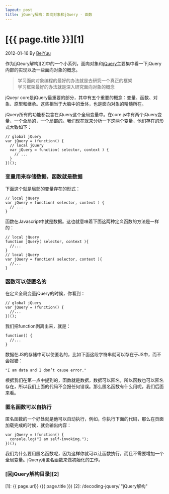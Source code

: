 ```yaml
---
layout: post
title: jQuery解构：面向对象和jQuery - 函数
---
```

# [{{ page.title }}][1]
2012-01-16 By [BeiYuu][]

作为[jQeury解构][2]中的一个小系列，面向对象和[jQuery][]主要集中看一下jQuery内部的实现以及一些面向对象的概念。

> 学习面向对象编程的最好的办法就是去研究一个真正的框架  
> 学习框架最好的办法就是深入研究面向对象的概念

jQueyr core是jQuery最重要的部分，其中有五个重要的概念：变量、函数、对象、原型和继承。这些相当于大脑中的垂体，也是面向对象的精髓所在。

jQuery所有的功能都包含在jQuery这个全局变量中。在core.js中有两个jQuery变量，一个全局的，一个局部的。我们现在就来分析一下这两个变量，他们存在的形式大致如下：

    // global jQuery
    var jQuery = (function() {
      // local jQuery
      var jQuery = function( selector, context ) {
        // ...
      }
    })();

### 变量用来存储数据，函数就是数据
下面这个就是局部的变量存在的形式：

    // local jQuery
    var jQuery = function( selector, context ) {
      // ...
    }

函数在Javascript中就是数据。这也就意味着下面这两种定义函数的方法是一样的：

    // local jQuery
    function jQuery( selector, context ){
      //...
    }
    // local jQuery
    var jQuery = function( selector, context ){
      //...
    }

### 函数可以使匿名的
在定义全局变量jQuery的时候，你看到：

    // global jQuery
    var jQuery = (function() {
      //...
    })();

我们把function剥离出来，就是：

    function() {
      //...
    }

数据在JS的存储中可以使匿名的，比如下面这段字符串就可以存在于JS中，而不会报错：

    "I am data and I don’t cause error."

根据我们在第一点中提到的，函数就是数据，数据可以匿名，所以函数也可以匿名存在，所以我们上面的代码不会报任何错误。那么匿名函数有什么用呢，我们后面来看。

### 匿名函数可以自执行
匿名函数的一个好处就是他可以自动执行，例如，你执行下面的代码，那么在页面加载完成的时候，就会输出内容：

    var jQuery = (function() {
      console.log("I am self-invoking.");
    })();

我们为什么要用匿名函数呢，因为这样你就可以让函数执行，而且不需要增加一个全局变量。jQuery用匿名函数来做初始化的工作。

### [回jQuery解构目录][2]
[BeiYuu]:    http://beiyuu.com  "BeiYuu"
[jQuery]:   http://jquery.com/ "jQuery"
[1]:    {{ page.url}}  ({{ page.title }})
[2]:    /decoding-jquery/ "jQuery解构"
